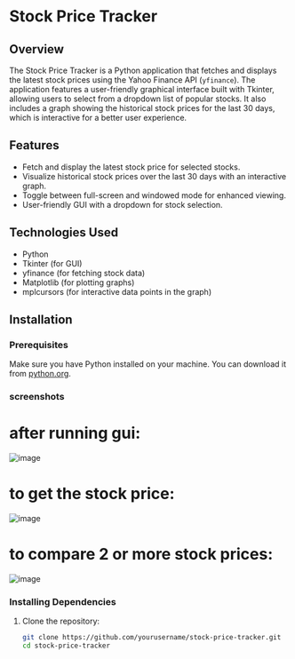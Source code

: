 # Stock Price Tracker

## Overview

The Stock Price Tracker is a Python application that fetches and displays the latest stock prices using the Yahoo Finance API (`yfinance`). The application features a user-friendly graphical interface built with Tkinter, allowing users to select from a dropdown list of popular stocks. It also includes a graph showing the historical stock prices for the last 30 days, which is interactive for a better user experience.

## Features

- Fetch and display the latest stock price for selected stocks.
- Visualize historical stock prices over the last 30 days with an interactive graph.
- Toggle between full-screen and windowed mode for enhanced viewing.
- User-friendly GUI with a dropdown for stock selection.

## Technologies Used

- Python
- Tkinter (for GUI)
- yfinance (for fetching stock data)
- Matplotlib (for plotting graphs)
- mplcursors (for interactive data points in the graph)

## Installation

### Prerequisites

Make sure you have Python installed on your machine. You can download it from [python.org](https://www.python.org/downloads/).

### screenshots
# after running gui:
![image](https://github.com/user-attachments/assets/e4b65a00-fcd2-42cf-b53d-5dfb22273650)
# to get the stock price:
![image](https://github.com/user-attachments/assets/827842e2-5a79-4e5e-bc80-80ed594547df)
# to compare 2 or more stock prices:
![image](https://github.com/user-attachments/assets/71e97a4a-a794-45a1-8033-8e5bf0109247)




### Installing Dependencies

1. Clone the repository:

   ```bash
   git clone https://github.com/yourusername/stock-price-tracker.git
   cd stock-price-tracker
